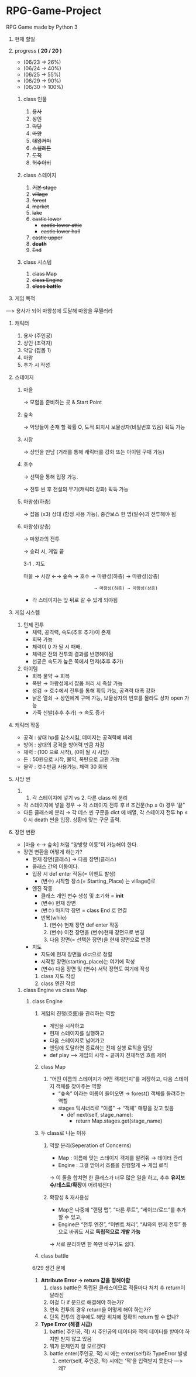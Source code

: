 # RPG-Game-Project
RPG Game made by Python 3

1.  현재 할일 
2. progress **( 20 / 20 )**
    - (06/23 → 26%)
    - (06/24 → 40%)
    - (06/25 → 55%)
    - (06/29 → 90%)
    - (06/30 → 100%)
    1. class 인물
        1. ~~용사~~
        2. ~~상인~~
        3. ~~악당~~
        4. ~~마왕~~
        5. ~~대왕거미~~
        6. ~~스켈레톤~~
        7. ~~도적~~
        8. ~~허수아비~~
        
    2. class 스테이지
        1. ~~기본 stage~~
        2. ~~village~~
        3. ~~forest~~
        4. ~~market~~
        5. ~~lake~~
        6. ~~castle lower~~
            - ~~castle lower attic~~
            - ~~castle lower hall~~
        7. ~~castle upper~~
        8. **~~death~~**
        9. ~~End~~
        
    3. class 시스템
        1. ~~class Map~~
        2. ~~class Engine~~
        3. **~~class battle~~**
        
3. 게임 목적

—> 용사가 되어 마왕성에 도달해 마왕을 무찔러라

1. 캐릭터
    1. 용사 (주인공)
    2. 상인 (조력자)
    3. 악당 (잡몹 1)
    4. 마왕
    5. 추가 시 작성
    
2. 스테이지
    1. 마을
        
        → 모험을 준비하는 곳 & Start Point 
        
    2. 숲속
        
        → 악당들이 존재 할 확률 O, 도적 퇴치시 보물상자(비밀번호 있음) 획득 가능
        
    3. 시장
        
        → 상인을 만남 (거래를 통해 캐릭터를 강화 또는 아이템 구매 가능)
        
    4. 호수
        
        → 선택을 통해 입장 가능. 
        
        → 전투 씬 후 전설의 무기(캐릭터 강화) 획득 가능
        
    5. 마왕성(하층)
        
        → 잡몹 (x3) 상대 (함정 사용 가능), 중간보스 한 명(필수)과 전투해야 됨
        
    6. 마왕성(상층)
        
        → 마왕과의 전투
        
        → 승리 시, 게임 끝
        
        3-1 . 지도
        
        마을 → 시장 ←→  숲속 → 호수 → 마왕성(하층) → 마왕성(상층) 
        
                                      → 마왕성(하층) → 마왕성(상층)
        
        - 각 스테이지는 앞 뒤로 갈 수 있게 되야됨
        
3. 게임 시스템
    1. 턴제 전투
        - 체력, 공격력, 속도(추후 추가)이 존재
        - 회복 가능
        - 체력이 0 가 될 시 패배.
        - 체력은 전의 전투의 결과를 반영해야됨
        - 선공은 속도가 높은 쪽에서 먼저(추후 추가)
    2. 아이템
        - 회복 물약 → 회복
        - 폭탄 → 마왕성에서 잡몹 처리 시 즉살 가능
        - 성검 → 호수에서 전투를 통해 획득 가능, 공격력 대폭 강화
        - 낡은 열쇠 → 상인에게 구매 가능, 보물상자의 번호를 몰라도 상자 open 가능
        - 가죽 신발(추후 추가) → 속도 증가

1. 캐릭터 작동
    - 공격 : 상대 hp를 감소시킴, 데미지는 공격력에 비례
    - 방어 : 상대의 공격을 방어력 만큼 차감
    - 체력 : (100 으로 시작), (0이 될 시 사망)
    - 돈 : 50원으로 시작, 물약, 폭탄으로 교환 가능
    - 물약 : 갯수만큼 사용가능.  체력 30 회복
    
2. 사망 씬
    1. 1. 각 스테이지에 넣기 vs  2. 다른 class 에 분리
    - 각 스테이지에 넣을 경우 → 각 스테이지 전투 후 if 조건문(hp ≤ 0) 경우 ‘끝”
    - 다른 클래스에 분리 → 각 데스 씬 구문을 dict 에 배열, 각 스테이지 전투 hp ≤ 0 시 death 씬을 입장. 상황에 맞는 구문 출력.

1. 장면 변환
    - [마을 ←→ 숲속] 처럼 “양방향 이동”이 가능해야 한다.
    - 장면 변환을 어떻게 하는가?
        - 현재 장면(클래스) → 다음 장면(클래스)
        - 클래스 간의 이동이다.
        - 입장 시 def enter 작동(= 이벤트 발생)
            - (변수) 시작할 장소(= Starting_Place) 는 village()로
        - 엔진 작동
            - 클래스 개인 변수 생성 및 초기화 = __**init**__
            - (변수) 현재 장면
            - (변수) 마지막 장면 = class End 로 연결
            - 반복(while)
                1. (변수) 현재 장면 def enter 작동 
                2. (변수) 이전 장면을 (변수)현재 장면으로 변경 
                3. 다음 장면(= 선택한 장면)을 현재 장면으로 변경
        - 지도
            - 지도에 현재 장면들 dict으로 정렬
            - 시작할 장면(starting_place)는 여기에 작성
            - (변수) 다음 장면 및 (변수) 서막 장면도 여기에 작성
            1. class 지도 작성
            2. class 엔진 작성
    1. class Engine vs class Map
        1. class Engine
            1. 게임의 진행(흐름)을 관리하는 역할
                - 게임을 시작하고
                - 현재 스테이지를 실행하고
                - 다음 스테이지로 넘어가고
                - 엔딩에 도달하면 종료하는 전체 실행 로직을 담당
                - def play —> 게임의 시작 ~ 끝까지 전체적인 흐름 제어
            2. class Map
                1. “어떤 이름의 스테이지가 어떤 객체인지”를 저장하고, 다음 스테이지 객체를 찾아주는 역할
                    - “숲속” 이라는 이름이 들어오면 → forest() 객체를 돌려주는 역할
                    - stages 딕셔너리로 “이름” → “객체” 매핑을 갖고 있음
                        - def next(self, stage_name):
                            - return Map.stages.get(stage_name)
            3. 두 class로 나눈 이유
                1. 역할 분리(Seperation of Concerns)
                    - Map : 이름에 맞는 스테이지 객체를 알려줘 → 데이터 관리
                    - Engine : 그걸 받아서 흐름을 진행할게 → 게임 로직
                    
                    → 이 둘을 합치면 한 클래스가 너무 많은 일을 하고, 추후 **유지보수/테스트/확장**이 어려워진다
                    
                2. 확장성 & 재사용성
                    - Map은 나중에 “랜덤 맵”, “다른 루트”, “세이브/로드”를 추가할 수 있고,
                    - Engine은 “전투 엔진”, “이벤트 처리”, “AI와의 턴제 전투” 등으로 바꿔도 서로 **독립적으로 개발 가능**
                    
                    → 서로 분리하면 한 쪽만 바꾸기도 쉽다.
                    
            
            9.  class battle
            
            6/29 생긴 문제
            
            1. **Attribute Error → return 값을 정해야함**
                1. class battle은 독립된 클래스이므로 적들마다 처치 후 return이 달라짐
                2. 이걸 다 if 문으로 해결해야 하는가?
                3. 연속 전투의 경우 return을 어떻게 해야 하는가?
                4. 단독 전투의 경우에도 해당 위치에 정확히 return 할 수 없나?
            2. **Type Error (해결 시급)**
                1. battle( 주인공, 적) 시 주인공의 데이터와 적의 데이터를 받아야 하지만 받지 않고 있음
                2. 뭐가 문제인지 잘 모르겠다
                3. battle.enter(주인공, 적) 시 에는 enter(self)라 TypeError 발생
                    1. enter(self, 주인공, 적) 시에는 ‘적’을 입력받지 못한다 —> 왜?
